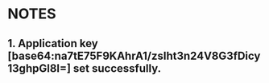 # NOTES

## 1\. Application key [base64:na7tE75F9KAhrA1/zsIht3n24V8G3fDicy13ghpGl8I=] set successfully.
